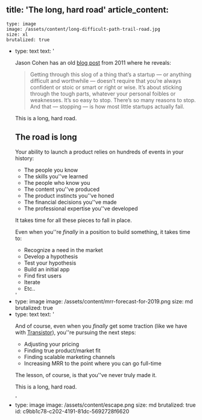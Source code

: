 title: 'The long, hard road'
article_content:
  -
    type: image
    image: /assets/content/long-difficult-path-trail-road.jpg
    size: xl
    brutalized: true
  -
    type: text
    text: '<p>Jason Cohen has an old&nbsp;<a href="https://blog.asmartbear.com/startups-emotionally-draining.html">blog post</a>&nbsp;from 2011 where he reveals:<br></p><blockquote><p>Getting through this slog of a thing that’s a startup — or anything difficult and worthwhile — doesn’t require that you’re always confident or stoic or smart or right or wise.​&nbsp;It’s about sticking through the tough parts, whatever your personal foibles or weaknesses.​&nbsp;It’s so easy to stop. There’s so many reasons to stop. And that — stopping — is how most little startups actually fail.​<br></p></blockquote><p>This is a long, hard road.</p><h2>The road is long</h2><p>Your ability to launch a product relies on hundreds of events in your history:</p><ul><li>The people you know</li><li>​The skills you''ve learned​<br></li><li>The people who know you</li><li>The content you''ve produced</li><li>The product instincts you''ve honed​<br></li><li>The financial decisions you''ve made</li><li>The professional expertise you''ve developed</li></ul><p>It takes time for all these pieces to fall in place.</p><p>Even when you''re&nbsp;<em>​finally&nbsp;</em>in a position to build something, it takes time to:</p><ul><li>Recognize&nbsp;a need in the market</li><li>Develop&nbsp;a hypothesis</li><li>Test&nbsp;your hypothesis</li><li>​Build an initial app</li><li>Find&nbsp;first users</li><li>Iterate<br></li><li>Etc..</li></ul>'
  -
    type: image
    image: /assets/content/mrr-forecast-for-2019.png
    size: md
    brutalized: true
  -
    type: text
    text: '<p>​And of course, even when you&nbsp;<em>​finally&nbsp;</em>​get some traction (like we have with&nbsp;<a href="https://transistor.fm/?via=justin">Transistor</a>), you''re pursuing the next steps:</p><ul><li>​Adjusting your pricing</li><li>Finding true product/market fit</li><li>Finding scalable marketing channels</li><li>Increasing MRR to the point where you can go full-time</li></ul><p>The lesson, of course, is that you''ve never truly made it.</p><p>This is a long, hard road.</p>'
  -
    type: image
    image: /assets/content/escape.png
    size: md
    brutalized: true
id: c9bb1c78-c202-4191-81dc-5692728f6620
